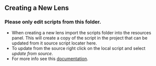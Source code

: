 
##  Creating a New Lens
###  Please only edit scripts from this folder.
* When creating a new lens import the scripts folder into the resources panel.
This will create a copy of the script in the project that can be updated from it source script locater here.
* To update from the source right click on the local script and select *update from source*.
* For more info see this [documentation](https://docs.snap.com/lens-studio/4.55.1/references/guides/adding-content/importing-and-updating-resources).

